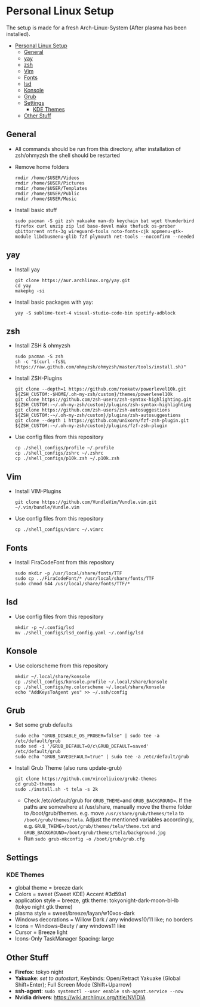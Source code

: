 # Personal Linux Setup

The setup is made for a fresh Arch-Linux-System (After plasma has been installed).

- [Personal Linux Setup](#personal-linux-setup)
  - [General](#general)
  - [yay](#yay)
  - [zsh](#zsh)
  - [Vim](#vim)
  - [Fonts](#fonts)
  - [lsd](#lsd)
  - [Konsole](#konsole)
  - [Grub](#grub)
  - [Settings](#settings)
    - [KDE Themes](#kde-themes)
  - [Other Stuff](#other-stuff)

## General

- All commands should be run from this directory, after installation of zsh/ohmyzsh the shell should be restarted

- Remove home folders

  ```shell
  rmdir /home/$USER/Videos
  rmdir /home/$USER/Pictures
  rmdir /home/$USER/Templates
  rmdir /home/$USER/Public
  rmdir /home/$USER/Music
  ```

- Install basic stuff
  
  ```shell
  sudo pacman -S git zsh yakuake man-db keychain bat wget thunderbird firefox curl unzip zip lsd base-devel make thefuck os-prober qbittorrent ntfs-3g wireguard-tools noto-fonts-cjk appmenu-gtk-module libdbusmenu-glib fzf plymouth net-tools --noconfirm --needed
  ```

## yay

- Install yay

  ```shell
  git clone https://aur.archlinux.org/yay.git
  cd yay
  makepkg -si
  ```

- Install basic packages with yay:

  ```shell
  yay -S sublime-text-4 visual-studio-code-bin spotify-adblock
  ```

## zsh

- Install ZSH & ohmyzsh

  ```shell
  sudo pacman -S zsh
  sh -c "$(curl -fsSL https://raw.github.com/ohmyzsh/ohmyzsh/master/tools/install.sh)"
  ```

- Install ZSH-Plugins

  ```shell
  git clone --depth=1 https://github.com/romkatv/powerlevel10k.git ${ZSH_CUSTOM:-$HOME/.oh-my-zsh/custom}/themes/powerlevel10k
  git clone https://github.com/zsh-users/zsh-syntax-highlighting.git ${ZSH_CUSTOM:-~/.oh-my-zsh/custom}/plugins/zsh-syntax-highlighting
  git clone https://github.com/zsh-users/zsh-autosuggestions ${ZSH_CUSTOM:-~/.oh-my-zsh/custom}/plugins/zsh-autosuggestions
  git clone --depth 1 https://github.com/unixorn/fzf-zsh-plugin.git ${ZSH_CUSTOM:-~/.oh-my-zsh/custom}/plugins/fzf-zsh-plugin
  ```

- Use config files from this repository

  ```shell
  cp ./shell_configs/profile ~/.profile
  cp ./shell_configs/zshrc ~/.zshrc
  cp ./shell_configs/p10k.zsh ~/.p10k.zsh

  ```

## Vim

- Install VIM-Plugins

  ```shell
  git clone https://github.com/VundleVim/Vundle.vim.git ~/.vim/bundle/Vundle.vim
  ```

- Use config files from this repository

  ```shell
  cp ./shell_configs/vimrc ~/.vimrc
  ```

## Fonts

- Install FiraCodeFont from this repository

  ```shell
  sudo mkdir -p /usr/local/share/fonts/TTF
  sudo cp ../FiraCodeFont/* /usr/local/share/fonts/TTF
  sudo chmod 644 /usr/local/share/fonts/TTF/*
  ```

## lsd

- Use config files from this repository

  ```shell
  mkdir -p ~/.config/lsd
  mv ./shell_configs/lsd_config.yaml ~/.config/lsd
  ```

## Konsole

- Use colorscheme from this repository

  ```shell
  mkdir ~/.local/share/konsole
  cp ./shell_configs/konsole.profile ~/.local/share/konsole
  cp ./shell_configs/my.colorscheme ~/.local/share/konsole
  echo "AddKeysToAgent yes" >> ~/.ssh/config
  ```

## Grub

- Set some grub defaults

  ```shell
  sudo echo "GRUB_DISABLE_OS_PROBER=false" | sudo tee -a /etc/default/grub
  sudo sed -i '/GRUB_DEFAULT=0/c\GRUB_DEFAULT=saved' /etc/default/grub
  sudo echo "GRUB_SAVEDEFAULT=true" | sudo tee -a /etc/default/grub
  ```

- Install Grub Theme (also runs update-grub)

  ```shell
  git clone https://github.com/vinceliuice/grub2-themes
  cd grub2-themes
  sudo ./install.sh -t tela -s 2k
  ```

  - Check /etc/default/grub for `GRUB_THEME=`and `GRUB_BACKGROUND=`. If the paths are somewhere at /usr/share, manually move the theme folder to /boot/grub/themes. e.g. move `/usr/share/grub/themes/tela` to `/boot/grub/themes/tela`. Adjust the mentioned variables accordingly, e.g. `GRUB_THEME=/boot/grub/themes/tela/theme.txt` and `GRUB_BACKGROUND=/boot/grub/themes/tela/background.jpg`
  - Run `sudo grub-mkconfig -o /boot/grub/grub.cfg`

## Settings

### KDE Themes

- global theme = breeze dark
- Colors = sweet (Sweet KDE) Accent #3d59a1
- application style = breeze, gtk theme: tokyonight-dark-moon-bl-lb (tokyo night gtk theme)
- plasma style = sweet/breeze/layan/w10xos-dark
- Windows decorations = Willow Dark / any windows10/11 like; no borders
- Icons = Windows-Beuty / any windows11 like
- Cursor = Breeze light
- Icons-Only TaskManager Spacing: large

## Other Stuff

- **Firefox**: tokyo night
- **Yakuake**: _set to autostart_, Keybinds: Open/Retract Yakuake (Global Shift+Enter); Full Screen Mode (Shift+Uparrow)
- **ssh-agent**: `sudo systemctl --user enable ssh-agent.service --now`
- **Nvidia drivers**: <https://wiki.archlinux.org/title/NVIDIA>
